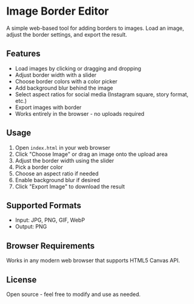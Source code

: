 # Image Border Editor

A simple web-based tool for adding borders to images. Load an image, adjust the border settings, and export the result.

## Features

- Load images by clicking or dragging and dropping
- Adjust border width with a slider
- Choose border colors with a color picker
- Add background blur behind the image
- Select aspect ratios for social media (Instagram square, story format, etc.)
- Export images with border
- Works entirely in the browser - no uploads required

## Usage

1. Open `index.html` in your web browser
2. Click "Choose Image" or drag an image onto the upload area
3. Adjust the border width using the slider
4. Pick a border color
5. Choose an aspect ratio if needed
6. Enable background blur if desired
7. Click "Export Image" to download the result

## Supported Formats

- Input: JPG, PNG, GIF, WebP
- Output: PNG

## Browser Requirements

Works in any modern web browser that supports HTML5 Canvas API.

## License

Open source - feel free to modify and use as needed.
